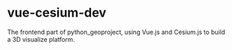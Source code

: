 # vue-cesium-dev
The frontend part of python_geoproject, using Vue.js and Cesium.js to build a 3D visualize platform.  


